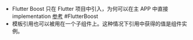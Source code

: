 - Flutter Boost 只在 Flutter 项目中引入，为何可以在主 APP 中直接 implementation [参考](https://blog.csdn.net/huangbiao86/article/details/120694585) #FlutterBoost
- 模板引用也可以被用在一个子组件上。这种情况下引用中获得的值是组件实例。